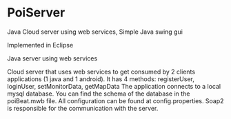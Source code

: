 PoiServer
=========

Java Cloud server using web services, Simple Java swing gui

Implemented in Eclipse

Java server using web services

Cloud server that uses web services to get consumed by 2 clients applications (1 java and 1 android). 
It has 4 methods: registerUser, loginUser, setMonitorData, getMapData 
The application connects to a local mysql database. You can find the schema of the database in the poiBeat.mwb file. 
All configuration can be found at config.properties. 
Soap2 is responsible for the communication with the server.




